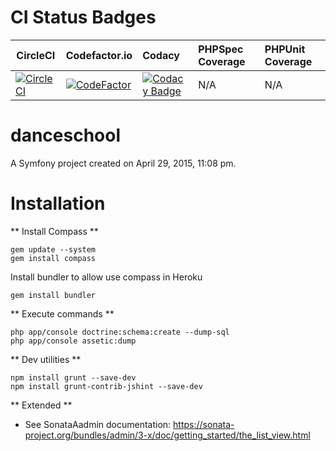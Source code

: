 CI Status Badges
=============
| CircleCI | Codefactor.io | Codacy | PHPSpec Coverage | PHPUnit Coverage 
| ------ | :-------- | :-------- | :-------- | :-------- 
| [![CircleCI](https://circleci.com/bb/jacanales/danceschool.svg?style=svg)](https://circleci.com/bb/jacanales/danceschool) | [![CodeFactor](https://www.codefactor.io/repository/bitbucket/jacanales/danceschool/badge)](https://www.codefactor.io/repository/bitbucket/jacanales/danceschool) | [![Codacy Badge](https://api.codacy.com/project/badge/Grade/e3e5fc28bf1346cdb365136ac765a892)](https://www.codacy.com?utm_source=git@bitbucket.org&amp;utm_medium=referral&amp;utm_content=jacanales/danceschool&amp;utm_campaign=Badge_Grade) | N/A | N/A 

danceschool
=======

A Symfony project created on April 29, 2015, 11:08 pm.

Installation
============

** Install Compass **
```
gem update --system
gem install compass
```

Install bundler to allow use compass in Heroku
```
gem install bundler
```


** Execute commands **
```
php app/console doctrine:schema:create --dump-sql
php app/console assetic:dump
```

** Dev utilities **
```
npm install grunt --save-dev
npm install grunt-contrib-jshint --save-dev
```

** Extended **
- See SonataAadmin documentation: https://sonata-project.org/bundles/admin/3-x/doc/getting_started/the_list_view.html